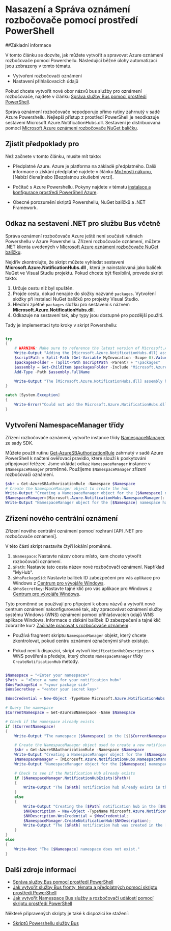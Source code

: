 <properties 
    pageTitle="Nasazení a Správa oznámení rozbočovače pomocí prostředí PowerShell" 
    description="Jak vytvořit a spravovat rozbočovače oznámení pomocí Powershellu pro automatizaci" 
    services="notification-hubs" 
    documentationCenter="" 
    authors="ysxu" 
    manager="erikre" 
    editor="" />

<tags 
    ms.service="notification-hubs" 
    ms.workload="mobile" 
    ms.tgt_pltfrm="powershell" 
    ms.devlang="na" 
    ms.topic="article" 
    ms.date="06/29/2016" 
    ms.author="yuaxu"/>

# <a name="deploy-and-manage-notification-hubs-using-powershell"></a>Nasazení a Správa oznámení rozbočovače pomocí prostředí PowerShell

##<a name="overview"></a>Základní informace

V tomto článku se dozvíte, jak můžete vytvořit a spravovat Azure oznámení rozbočovače pomocí Powershellu. Následující běžné úlohy automatizaci jsou zobrazeny v tomto tématu.

+ Vytvoření rozbočovači oznámení
+ Nastavení přihlašovacích údajů

Pokud chcete vytvořit nové obor názvů bus služby pro oznámení rozbočovače, najdete v článku [Správa služby Bus pomocí prostředí PowerShell](../service-bus-messaging/service-bus-powershell-how-to-provision.md).

Správa oznámení rozbočovače nepodporuje přímo rutiny zahrnutý v sadě Azure Powershellu. Nejlepší přístup z prostředí PowerShell je neodkazuje sestavení Microsoft.Azure.NotificationHubs.dll. Sestavení je distribuovaná pomocí [Microsoft Azure oznámení rozbočovače NuGet balíčku](https://www.nuget.org/packages/Microsoft.Azure.NotificationHubs/).


## <a name="prerequisites"></a>Zjistit předpoklady pro

Než začnete v tomto článku, musíte mít takto:

- Předplatné Azure. Azure je platforma na základě předplatného. Další informace o získání předplatné najdete v článku [Možnosti nákupu], [Nabízí člena]nebo [Bezplatnou zkušební verzi].

- Počítač s Azure Powershellu. Pokyny najdete v tématu [instalace a konfigurace prostředí PowerShell Azure].

- Obecné porozumění skriptů Powershellu, NuGet balíčků a .NET Framework.


## <a name="including-a-reference-to-the-net-assembly-for-service-bus"></a>Odkaz na sestavení .NET pro službu Bus včetně

Správa oznámení rozbočovače Azure ještě není součástí rutinách Powershellu v Azure Powershellu. Zřízení rozbočovače oznámení, můžete .NET klienta uvedených v [Microsoft Azure oznámení rozbočovače NuGet balíčku](https://www.nuget.org/packages/Microsoft.Azure.NotificationHubs/).

Nejdřív zkontrolujte, že skript můžete vyhledat sestavení **Microsoft.Azure.NotificationHubs.dll** , která je nainstalovaná jako balíček NuGet ve Visual Studiu projektu. Pokud chcete být flexibilní, provede skript takto:

1. Určuje cestu niž byl spuštěn.
2. Projde cestu, dokud nenajde do složky nazvané `packages`. Vytvoření složky při instalaci NuGet balíčků pro projekty Visual Studio.
3. Hledání zpětně `packages` složku pro sestavení s názvem **Microsoft.Azure.NotificationHubs.dll**.
4. Odkazuje na sestavení tak, aby typy jsou dostupné pro pozdější použití.

Tady je implementaci tyto kroky v skript Powershellu:

``` powershell

try
{
    # WARNING: Make sure to reference the latest version of Microsoft.Azure.NotificationHubs.dll
    Write-Output "Adding the [Microsoft.Azure.NotificationHubs.dll] assembly to the script..."
    $scriptPath = Split-Path (Get-Variable MyInvocation -Scope 0).Value.MyCommand.Path
    $packagesFolder = (Split-Path $scriptPath -Parent) + "\packages"
    $assembly = Get-ChildItem $packagesFolder -Include "Microsoft.Azure.NotificationHubs.dll" -Recurse
    Add-Type -Path $assembly.FullName

    Write-Output "The [Microsoft.Azure.NotificationHubs.dll] assembly has been successfully added to the script."
}

catch [System.Exception]
{
    Write-Error("Could not add the Microsoft.Azure.NotificationHubs.dll assembly to the script. Make sure you build the solution before running the provisioning script.")
}
```

## <a name="create-the-namespacemanager-class"></a>Vytvoření NamespaceManager třídy

Zřízení rozbočovače oznámení, vytvořte instance třídy [NamespaceManager](https://msdn.microsoft.com/library/azure/microsoft.azure.notificationhubs.namespacemanager.aspx) ze sady SDK. 

Můžete použít rutinu [Get-AzureSBAuthorizationRule] zahrnutý v sadě Azure PowerShell k načtení ověřovací pravidlo, které slouží k poskytování připojovací řetězec. Jsme ukládat odkaz `NamespaceManager` instance v `$NamespaceManager` proměnné. Použijeme `$NamespaceManager` zřízení rozbočovači oznámení.

``` powershell
$sbr = Get-AzureSBAuthorizationRule -Namespace $Namespace
# Create the NamespaceManager object to create the hub
Write-Output "Creating a NamespaceManager object for the [$Namespace] namespace..."
$NamespaceManager=[Microsoft.Azure.NotificationHubs.NamespaceManager]::CreateFromConnectionString($sbr.ConnectionString);
Write-Output "NamespaceManager object for the [$Namespace] namespace has been successfully created."
```


## <a name="provisioning-a-new-notification-hub"></a>Zřízení nového centrální oznámení 

Zřízení nového centrální oznámení pomocí rozhraní [API .NET pro rozbočovače oznámení].

V této části skript nastavíte čtyři lokální proměnné. 

1. `$Namespace`: Nastavte název oboru místo, kam chcete vytvořit rozbočovači oznámení.
2. `$Path`: Nastavte tato cesta název nové rozbočovači oznámení.  Například "MyHub".    
3. `$WnsPackageSid`: Nastavte balíček ID zabezpečení pro vás aplikace pro Windows z [Centrum pro vývojáře Windows](http://go.microsoft.com/fwlink/p/?linkid=266582&clcid=0x409).
4. `$WnsSecretkey`: Nastavte tajné klíč pro vás aplikace pro Windows z [Centrum pro vývojáře Windows](http://go.microsoft.com/fwlink/p/?linkid=266582&clcid=0x409).

Tyto proměnné se používají pro připojení k oboru názvů a vytvořit nové centrum oznámení nakonfigurované tak, aby zpracovávat oznámení služby systému Windows (WNS) oznámení pomocí přihlašovacích údajů WNS aplikace Windows. Informace o získání balíček ID zabezpečení a tajné klíč zobrazíte kurz [Začínáte pracovat s rozbočovače oznámení](notification-hubs-windows-store-dotnet-get-started-wns-push-notification.md) . 

+ Používá fragment skriptu `NamespaceManager` objekt, který chcete zkontrolovat, pokud centru oznámení označenými `$Path` existuje.

+ Pokud není k dispozici, skript vytvoří `NotificationHubDescription` s WNS pověření a předejte, který chcete `NamespaceManager` třídy `CreateNotificationHub` metody.

``` powershell

$Namespace = "<Enter your namespace>"
$Path  = "<Enter a name for your notification hub>"
$WnsPackageSid = "<your package sid>"
$WnsSecretkey = "<enter your secret key>"

$WnsCredential = New-Object -TypeName Microsoft.Azure.NotificationHubs.WnsCredential -ArgumentList $WnsPackageSid,$WnsSecretkey

# Query the namespace
$CurrentNamespace = Get-AzureSBNamespace -Name $Namespace

# Check if the namespace already exists
if ($CurrentNamespace)
{
    Write-Output "The namespace [$Namespace] in the [$($CurrentNamespace.Region)] region was found."

    # Create the NamespaceManager object used to create a new notification hub
    $sbr = Get-AzureSBAuthorizationRule -Namespace $Namespace
    Write-Output "Creating a NamespaceManager object for the [$Namespace] namespace..."
    $NamespaceManager = [Microsoft.Azure.NotificationHubs.NamespaceManager]::CreateFromConnectionString($sbr.ConnectionString);
    Write-Output "NamespaceManager object for the [$Namespace] namespace has been successfully created."

    # Check to see if the Notification Hub already exists
    if ($NamespaceManager.NotificationHubExists($Path))
    {
        Write-Output "The [$Path] notification hub already exists in the [$Namespace] namespace."  
    }
    else
    {
        Write-Output "Creating the [$Path] notification hub in the [$Namespace] namespace."
        $NHDescription = New-Object -TypeName Microsoft.Azure.NotificationHubs.NotificationHubDescription -ArgumentList $Path;
        $NHDescription.WnsCredential = $WnsCredential;
        $NamespaceManager.CreateNotificationHub($NHDescription);
        Write-Output "The [$Path] notification hub was created in the [$Namespace] namespace."
    }
}
else
{
    Write-Host "The [$Namespace] namespace does not exist."
}
```




## <a name="additional-resources"></a>Další zdroje informací

- [Správa služby Bus pomocí prostředí PowerShell](../service-bus-messaging/service-bus-powershell-how-to-provision.md)
- [Jak vytvořit služby Bus fronty, témata a předplatných pomocí skriptu prostředí PowerShell](http://blogs.msdn.com/b/paolos/archive/2014/12/02/how-to-create-a-service-bus-queues-topics-and-subscriptions-using-a-powershell-script.aspx)
- [Jak vytvořit Namespace Bus služby a rozbočovači událostí pomocí skriptu prostředí PowerShell](http://blogs.msdn.com/b/paolos/archive/2014/12/01/how-to-create-a-service-bus-namespace-and-an-event-hub-using-a-powershell-script.aspx)

Některé připravených skripty je také k dispozici ke stažení:
- [Skriptů Powershellu služby Bus](https://code.msdn.microsoft.com/windowsazure/Service-Bus-PowerShell-a46b7059)
 

[Možnosti nákupu]: http://azure.microsoft.com/pricing/purchase-options/
[Člen nabídky]: http://azure.microsoft.com/pricing/member-offers/
[Bezplatná zkušební verze]: http://azure.microsoft.com/pricing/free-trial/
[Instalace a konfigurace prostředí PowerShell Azure]: ../powershell-install-configure.md
[Rozhraní API .NET pro rozbočovače oznámení]: https://msdn.microsoft.com/library/azure/mt414893.aspx
[Get-AzureSBNamespace]: https://msdn.microsoft.com/library/azure/dn495122.aspx
[New-AzureSBNamespace]: https://msdn.microsoft.com/library/azure/dn495165.aspx
[Get-AzureSBAuthorizationRule]: https://msdn.microsoft.com/library/azure/dn495113.aspx
 
